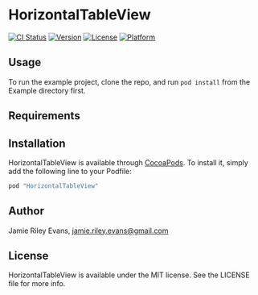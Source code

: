 # HorizontalTableView

[![CI Status](http://img.shields.io/travis/JamieREvans/HorizontalTableView.svg?style=flat)](https://travis-ci.org/JamieREvans/HorizontalTableView)
[![Version](https://img.shields.io/cocoapods/v/HorizontalTableView.svg?style=flat)](http://cocoapods.org/pods/HorizontalTableView)
[![License](https://img.shields.io/cocoapods/l/HorizontalTableView.svg?style=flat)](http://cocoapods.org/pods/HorizontalTableView)
[![Platform](https://img.shields.io/cocoapods/p/HorizontalTableView.svg?style=flat)](http://cocoapods.org/pods/HorizontalTableView)

## Usage

To run the example project, clone the repo, and run `pod install` from the Example directory first.

## Requirements

## Installation

HorizontalTableView is available through [CocoaPods](http://cocoapods.org). To install
it, simply add the following line to your Podfile:

```ruby
pod "HorizontalTableView"
```

## Author

Jamie Riley Evans, jamie.riley.evans@gmail.com

## License

HorizontalTableView is available under the MIT license. See the LICENSE file for more info.
